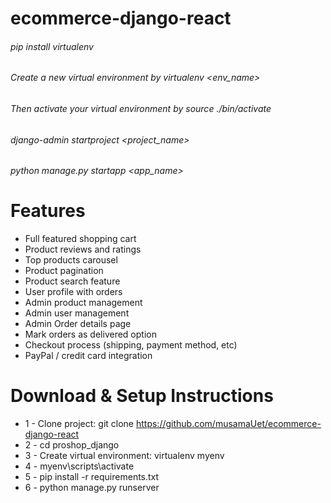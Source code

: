 # ecommerce-django-react

###### pip install virtualenv
###### Create a new virtual environment by virtualenv <env_name>
###### Then activate your virtual environment by source ./bin/activate
###### django-admin startproject <project_name>
###### python manage.py startapp <app_name>

# Features

- Full featured shopping cart
- Product reviews and ratings
- Top products carousel
- Product pagination
- Product search feature
- User profile with orders
- Admin product management
- Admin user management
- Admin Order details page
- Mark orders as delivered option
- Checkout process (shipping, payment method, etc)
- PayPal / credit card integration

# Download & Setup Instructions

- 1 - Clone project: git clone https://github.com/musamaUet/ecommerce-django-react
- 2 - cd proshop_django
- 3 - Create virtual environment: virtualenv myenv
- 4 - myenv\scripts\activate
- 5 - pip install -r requirements.txt
- 6 - python manage.py runserver